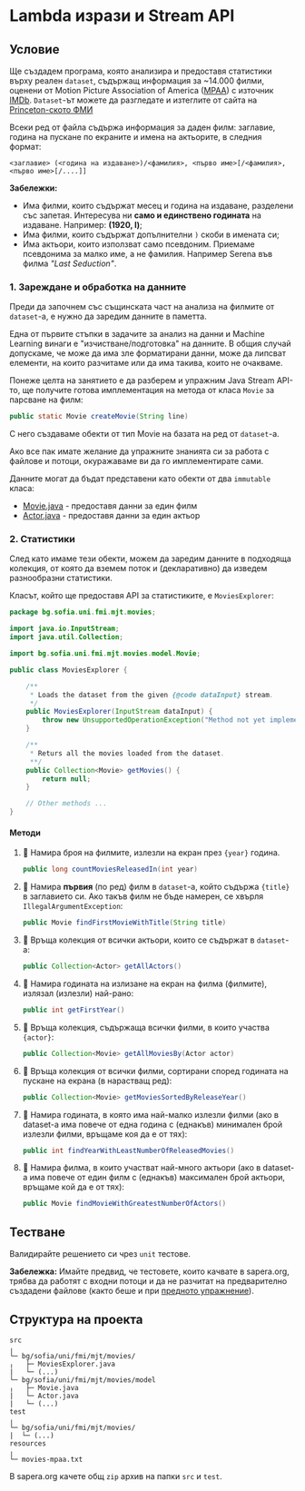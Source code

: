 # Lambda изрази и Stream API

## Условие

Ще създадем програма, която анализира и предоставя статистики върху реален `dataset`, съдържащ информация за ~14.000 филми, оценени от Motion Picture Association of America ([MPAA](https://www.mpaa.org/)) с източник [IMDb](https://www.imdb.com/). `Dataset`-ът можете да разгледате и изтеглите от сайта на [Princeton-ското ФМИ](https://introcs.cs.princeton.edu/java/data/movies-mpaa.txt)

Всеки ред от файла съдържа информация за даден филм: заглавие, година на пускане по екраните и имена на актьорите, в следния формат:

`<заглавие> (<година на издаване>)/<фамилия>, <първо име>[/<фамилия>, <първо име>[/....]] `

**Забележки:**
- Има филми, които съдържат месец и година на издаване, разделени със запетая. Интересува ни **само и единствено годината** на издаване. Например: **(1920, I)**;
- Има филми, които съдържат допълнителни `)` скоби в имената си;
- Има актьори, които използват само псевдоним. Приемаме псевдонима за малко име, а не фамилия. Например Serena във филма *"Last Seduction"*.

### 1. Зареждане и обработка на данните

Преди да започнем със същинската част на анализа на филмите от `dataset`-a, е нужно да заредим данните в паметта.

Една от първите стъпки в задачите за анализ на данни и Machine Learning винаги е "изчистване/подготовка" на данните. В общия случай допускаме, че може да има зле форматирани данни, може да липсват елементи, на които разчитаме или да има такива, които не очакваме.

Понеже целта на занятието е да разберем и упражним Java Stream API-то, ще получите готова имплементация на метода от класа `Movie` за парсване на филм:

``` java
public static Movie createMovie(String line)
```
С него създаваме обекти от тип Movie на базата на ред от `dataset`-a.

Ако все пак имате желание да упражните знанията си за работа с файлове и потоци, окуражаваме ви да го имплементирате сами.

Данните могат да бъдат представени като обекти от два `immutable` класа:

- [Movie.java](resources/model/Movie.java) - предоставя данни за един филм
- [Actor.java](resources/model/Actor.java) - предоставя данни за един актьор

### 2. Статистики

След като имаме тези обекти, можем да заредим данните в подходяща колекция, от която да вземем поток и (декларативно) да изведем разнообразни статистики.

Класът, който ще предоставя API за статистиките, е `MoviesExplorer`:

``` java
package bg.sofia.uni.fmi.mjt.movies;

import java.io.InputStream;
import java.util.Collection;

import bg.sofia.uni.fmi.mjt.movies.model.Movie;

public class MoviesExplorer {

    /**
     * Loads the dataset from the given {@code dataInput} stream.
     */
    public MoviesExplorer(InputStream dataInput) {
        throw new UnsupportedOperationException("Method not yet implemented");
    }

    /**
     * Returs all the movies loaded from the dataset.
     **/
    public Collection<Movie> getMovies() {
        return null;
    }

    // Other methods ...
}
```

#### Методи

1. :green_book: Намира броя на филмите, излезли на екран през `{year}` година.

    ``` java
    public long countMoviesReleasedIn(int year)
    ```

2. :green_book: Намира **първия** (по ред) филм в `dataset`-а, който съдържа `{title}` в заглавието си. Ако такъв филм не бъде намерен, се хвърля `IllegalArgumentException`:

    ``` java
    public Movie findFirstMovieWithTitle(String title)
    ```
3. :green_book:  Връща колекция от всички актьори, които се съдържат в `dataset`-а:

    ``` java
    public Collection<Actor> getAllActors()
    ```
4. :green_book:  Намира годината на излизане на екран на филма (филмите), излязал (излезли) най-рано:

    ``` java
    public int getFirstYear()
    ```

5. :orange_book: Връща колекция, съдържаща всички филми, в които участва `{actor}`:

    ``` java
    public Collection<Movie> getAllMoviesBy(Actor actor)
    ```

6. :orange_book: Връща колекция от всички филми, сортирани според годината на пускане на екрана (в нарастващ ред):

    ``` java
    public Collection<Movie> getMoviesSortedByReleaseYear()
    ```

7. :orange_book: Намира годината, в която има най-малко излезли филми (ако в dataset-a има повече от една година с (еднакъв) минимален брой излезли филми, връщаме коя да е от тях):

    ``` java
    public int findYearWithLeastNumberOfReleasedMovies()
    ```
8. :closed_book: Намира филма, в които участват най-много актьори (ако в dataset-a има повече от един филм с (еднакъв) максимален брой актьори, връщаме кой да е от тях):

    ``` java
    public Movie findMovieWithGreatestNumberOfActors()
    ```

## Тестване

Валидирайте решението си чрез `unit` тестове.

**Забележка:** Имайте предвид, че тестовете, които качвате в sapera.org, трябва да работят с входни потоци и да не разчитат на предварително създадени файлове (както беше и при [предното упражнение](https://github.com/fmi/java-course/blob/master/06-io-streams/lab/README.md#%D1%82%D0%B5%D1%81%D1%82%D0%B2%D0%B0%D0%BD%D0%B5)).

## Структура на проекта

```
src
╷
└─ bg/sofia/uni/fmi/mjt/movies/
╷   ├─ MoviesExplorer.java
|   └─ (...)
└─ bg/sofia/uni/fmi/mjt/movies/model
╷   ├─ Movie.java
|   └─ Actor.java
|   └─ (...)
test
╷
└─ bg/sofia/uni/fmi/mjt/movies/
|  └─ (...)
resources
╷
└─ movies-mpaa.txt
```

В sapera.org качете общ `zip` архив на папки `src` и `test`.
